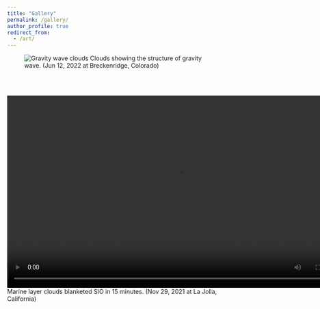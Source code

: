 ```yaml
---
title: "Gallery"
permalink: /gallery/
author_profile: true
redirect_from:
  - /art/
---
```



<figure>
    <img src="https://pczhang.com/images/gravity_wave_cloud.jpg"
         alt="Gravity wave clouds">
    Clouds showing the structure of gravity wave. (Jun 12, 2022 at Breckenridge, Colorado)
</figure>


<br/><br/>

<video width="800" height="450" controls>
  <source src="https://pczhang.com/files/marine_layer.mp4" type="video/mp4">
  您的浏览器不支持 HTML5 video 标签。
</video>
Marine layer clouds blanketed SIO in 15 minutes. (Nov 29, 2021 at La Jolla, California)